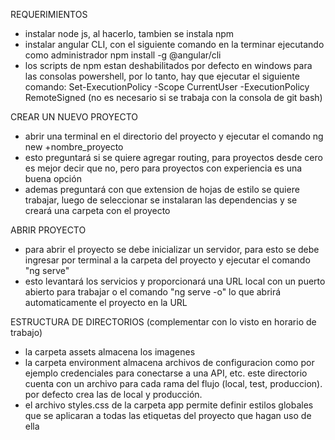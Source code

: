REQUERIMIENTOS

- instalar node js, al hacerlo, tambien se instala npm
- instalar angular CLI, con el siguiente comando en la terminar ejecutando como administrador npm install -g @angular/cli
- los scripts de npm estan deshabilitados por defecto en windows para las consolas powershell, por lo tanto, hay que ejecutar el siguiente comando:
    Set-ExecutionPolicy -Scope CurrentUser -ExecutionPolicy RemoteSigned (no es necesario si se trabaja con la consola de git bash)

CREAR UN NUEVO PROYECTO

- abrir una terminal en el directorio del proyecto y ejecutar el comando ng new +nombre_proyecto
- esto preguntará si se quiere agregar routing, para proyectos desde cero es mejor decir que no, pero para proyectos con experiencia es una buena opción
- ademas preguntará con que extension de hojas de estilo se quiere trabajar, luego de seleccionar se instalaran las dependencias y se creará una carpeta con el proyecto

ABRIR PROYECTO

- para abrir el proyecto se debe inicializar un servidor, para esto se debe ingresar por terminal a la carpeta del proyecto y ejecutar el comando "ng serve"
- esto levantará los servicios y proporcionará una URL local con un puerto abierto para trabajar o el comando "ng serve -o" lo que abrirá automaticamente el 
proyecto en la URL

ESTRUCTURA DE DIRECTORIOS (complementar con lo visto en horario de trabajo)

- la carpeta assets almacena los imagenes
- la carpeta environment almacena archivos de configuracion como por ejemplo credenciales para conectarse a una API, etc. este directorio cuenta con un archivo para
cada rama del flujo (local, test, produccion). por defecto crea las de local y producción.
- el archivo styles.css de la carpeta app permite definir estilos globales que se aplicaran a todas las etiquetas del proyecto que hagan uso de ella

